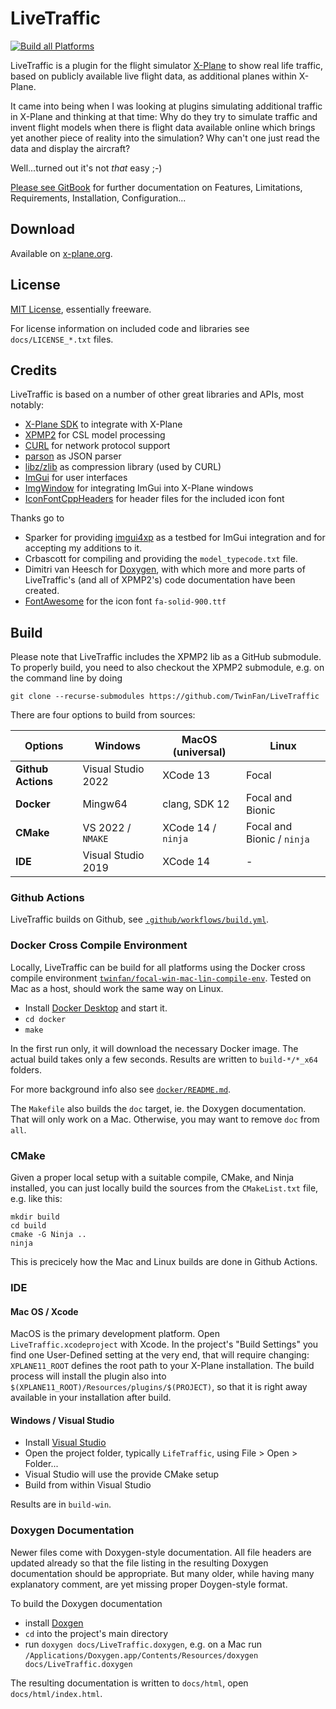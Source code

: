 # LiveTraffic

[![Build all Platforms](https://github.com/TwinFan/LiveTraffic/actions/workflows/build.yml/badge.svg)](https://github.com/TwinFan/LiveTraffic/actions/workflows/build.yml)

LiveTraffic is a plugin for the flight simulator [X-Plane](https://www.x-plane.com) to show real life traffic, based on publicly available live flight data, as additional planes within X-Plane.

It came into being when I was looking at plugins simulating additional traffic in X-Plane and thinking at that time: Why do they try to simulate traffic and invent flight models when there is flight data available online which brings yet another piece of reality into the simulation? Why can't one just read the data and display the aircraft?

Well...turned out it's not *that* easy ;-)

[Please see GitBook](https://twinfan.gitbook.io/livetraffic/) for further documentation on Features, Limitations, Requirements, Installation, Configuration...

## Download
Available on [x-plane.org](https://forums.x-plane.org/index.php?/files/file/49749-livetraffic/).

## License
[MIT License](https://github.com/TwinFan/LiveTraffic/blob/master/LICENSE), essentially freeware.

For license information on included code and libraries see `docs/LICENSE_*.txt` files.

## Credits
LiveTraffic is based on a number of other great libraries and APIs, most notably:
- [X-Plane SDK](https://developer.x-plane.com/sdk/plugin-sdk-documents/) to integrate with X-Plane
- [XPMP2](https://github.com/TwinFan/XPMP2) for CSL model processing
- [CURL](https://curl.haxx.se/libcurl/) for network protocol support
- [parson](https://github.com/kgabis/parson) as JSON parser
- [libz/zlib](https://zlib.net) as compression library (used by CURL)
- [ImGui](https://github.com/ocornut/imgui) for user interfaces
- [ImgWindow](https://github.com/xsquawkbox/xsb_public) for integrating ImGui into X-Plane windows
- [IconFontCppHeaders](https://github.com/juliettef/IconFontCppHeaders) for header files for the included icon font

Thanks go to
- Sparker for providing [imgui4xp](https://github.com/sparker256/imgui4xp)
  as a testbed for ImGui integration and for accepting my additions to it.
- Crbascott for compiling and providing the `model_typecode.txt` file.
- Dimitri van Heesch for [Doxygen](https://www.doxygen.nl/), with which more and more
  parts of LiveTraffic's (and all of XPMP2's) code documentation have been created. 
- [FontAwesome](https://fontawesome.com/icons?d=gallery&s=solid&m=free)
  for the icon font `fa-solid-900.ttf`

## Build

Please note that LiveTraffic includes the XPMP2 lib as a GitHub submodule.
To properly build, you need to also checkout the XPMP2 submodule,
e.g. on the command line by doing
```
git clone --recurse-submodules https://github.com/TwinFan/LiveTraffic
```

There are four options to build from sources:

Options            | Windows            | MacOS (universal)   | Linux
-------------------|--------------------|---------------------|-------------------
**Github Actions** | Visual Studio 2022 | XCode 13            | Focal
**Docker**         | Mingw64            | clang, SDK 12       | Focal and Bionic
**CMake**          | VS 2022 / `NMAKE`  | XCode 14 / `ninja`  | Focal and Bionic / `ninja`
**IDE**            | Visual Studio 2019 | XCode 14            | -

### Github Actions

LiveTraffic builds on Github, see
[`.github/workflows/build.yml`](https://github.com/TwinFan/LiveTraffic/blob/master/.github/workflows/build.yml).

### Docker Cross Compile Environment

Locally, LiveTraffic can be build for all platforms using the Docker cross compile environment
[`twinfan/focal-win-mac-lin-compile-env`](https://hub.docker.com/r/twinfan/focal-win-mac-lin-compile-env).
Tested on Mac as a host, should work the same way on Linux.

- Install [Docker Desktop](https://www.docker.com/products/docker-desktop) and start it.
- `cd docker`
- `make`

In the first run only, it will download the necessary Docker image.
The actual build takes only a few seconds. Results are written to `build-*/*_x64` folders.

For more background info also see [`docker/README.md`](https://github.com/TwinFan/LiveTraffic/blob/master/docker/README.md).

The `Makefile` also builds the `doc` target, ie. the Doxygen documentation.
That will only work on a Mac. Otherwise, you may want to remove `doc` from `all`.

### CMake

Given a proper local setup with a suitable compile, CMake, and Ninja installed,
you can just locally build the sources from the `CMakeList.txt` file,
e.g. like this:

```
mkdir build
cd build
cmake -G Ninja ..
ninja
```

This is precicely how the Mac and Linux builds are done in Github Actions.

### IDE

#### Mac OS / Xcode

MacOS is the primary development platform. Open `LiveTraffic.xcodeproject`
with Xcode. In the project's "Build Settings" you find one User-Defined setting at the very end,
that will require changing: `XPLANE11_ROOT` defines the root path to your X-Plane installation. 
The build process will install the plugin also into `$(XPLANE11_ROOT)/Resources/plugins/$(PROJECT)`,
so that it is right away available in your installation after build.

#### Windows / Visual Studio

- Install [Visual Studio](https://visualstudio.microsoft.com/vs/community/)
- Open the project folder, typically `LifeTraffic`, using File > Open > Folder...
- Visual Studio will use the provide CMake setup
- Build from within Visual Studio

Results are in `build-win`.

### Doxygen Documentation

Newer files come with Doxygen-style documentation. All file headers are updated already
so that the file listing in the resulting Doxygen documentation should be appropriate.
But many older, while having many explanatory comment, are yet missing
proper Doygen-style format.

To build the Doxygen documentation
- install [Doxgen](http://www.doxygen.nl/download.html)
- `cd` into the project's main directory
- run `doxygen docs/LiveTraffic.doxygen`, e.g. on a Mac run
`/Applications/Doxygen.app/Contents/Resources/doxygen docs/LiveTraffic.doxygen`

The resulting documentation is written to `docs/html`, open `docs/html/index.html`.
